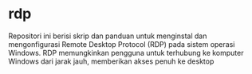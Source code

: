 # rdp
Repositori ini berisi skrip dan panduan untuk menginstal dan mengonfigurasi Remote Desktop Protocol (RDP) pada sistem operasi Windows. RDP memungkinkan pengguna untuk terhubung ke komputer Windows dari jarak jauh, memberikan akses penuh ke desktop
